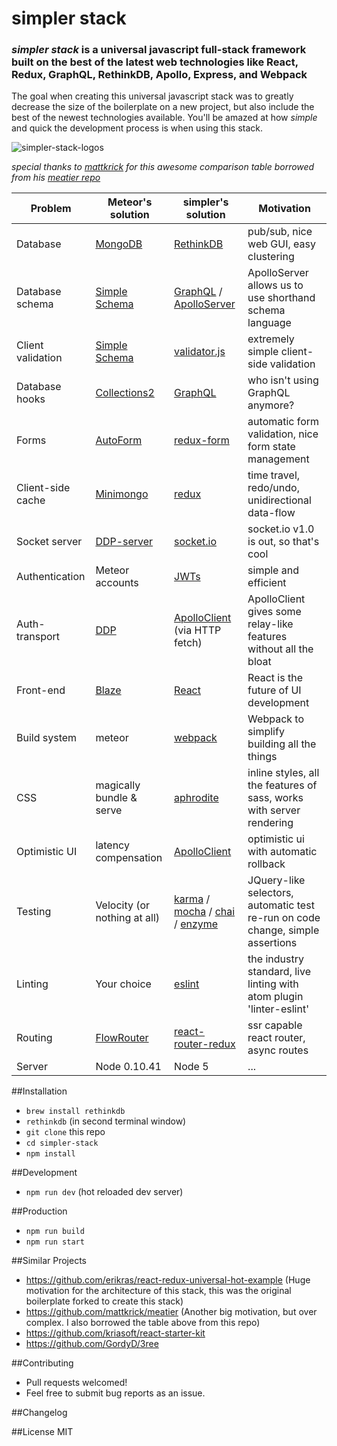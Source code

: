 # simpler stack
### ***simpler stack*** is a universal javascript full-stack framework built on the best of the latest web technologies like React, Redux, GraphQL, RethinkDB, Apollo, Express, and Webpack
The goal when creating this universal javascript stack was to greatly decrease the size of the boilerplate on a new project, but also include the best of the newest technologies available. You'll be amazed at how *simple* and quick the development process is when using this stack.

![simpler-stack-logos](https://cloud.githubusercontent.com/assets/14098106/17431491/7ecd18ba-5ab7-11e6-902a-253e39aa3e6a.png)

*special thanks to [mattkrick](https://github.com/mattkrick) for this awesome comparison table borrowed from his [meatier repo](https://github.com/mattkrick/meatier)*

| Problem           | Meteor's solution                                               | simpler's solution                                                         | Motivation                                                              |
|-------------------|-----------------------------------------------------------------|---------------------------------------------------------------------|---------------------------------------------------------------------|
| Database          | [MongoDB](https://www.mongodb.org/)                             | [RethinkDB](https://www.rethinkdb.com/)                             | pub/sub, nice web GUI, easy clustering                 |
| Database schema   | [Simple Schema](https://github.com/aldeed/meteor-simple-schema) | [GraphQL](https://github.com/graphql/graphql-js) / [ApolloServer](https://github.com/apollostack/apollo-server)                    | ApolloServer allows us to use shorthand schema language                        |
| Client validation | [Simple Schema](https://github.com/aldeed/meteor-simple-schema) | [validator.js](https://github.com/chriso/validator.js)                                | extremely simple client-side validation       |
| Database hooks    | [Collections2](https://github.com/aldeed/meteor-collection2)    | [GraphQL](https://github.com/graphql/graphql-js)                    | who isn't using GraphQL anymore?      |
| Forms             | [AutoForm](https://github.com/aldeed/meteor-autoform)           | [redux-form](https://github.com/erikras/redux-form)                 | automatic form validation, nice form state management        |
| Client-side cache | [Minimongo](https://www.meteor.com/mini-databases)              | [redux](http://redux.js.org/)                                       | time travel, redo/undo, unidirectional data-flow               |
| Socket server     | [DDP-server](https://www.meteor.com/ddp)                        | [socket.io](http://socket.io/)                        | socket.io v1.0 is out, so that's cool                        |
| Authentication    | Meteor accounts                                                 | [JWTs](https://jwt.io)                                              | simple and efficient                  |
| Auth-transport    | [DDP](https://www.meteor.com/ddp)                               | [ApolloClient](https://github.com/apollostack/apollo-client) (via HTTP fetch) | ApolloClient gives some relay-like features without all the bloat                                 |
| Front-end         | [Blaze](https://www.meteor.com/blaze)                           | [React](https://facebook.github.io/react/)                          | React is the future of UI development                     |
| Build system      | meteor                                                          | [webpack](https://webpack.github.io/)                               | Webpack to simplify building all the things                         |
| CSS               | magically bundle & serve                                        | [aphrodite](https://github.com/khan/aphrodite)           |  inline styles, all the features of sass, works with server rendering |
| Optimistic UI     | latency compensation                                            | [ApolloClient](https://github.com/apollostack/apollo-client)  | optimistic ui with automatic rollback | 
| Testing           | Velocity (or nothing at all)                                    | [karma](https://github.com/karma-runner/karma) / [mocha](https://github.com/mochajs/mocha) / [chai](https://github.com/chaijs/chai) / [enzyme](https://github.com/airbnb/enzyme)                          | JQuery-like selectors, automatic test re-run on code change, simple assertions         |
| Linting           | Your choice                                                     | [eslint](https://github.com/eslint/eslint)                              | the industry standard, live linting with atom plugin 'linter-eslint'                                          |
| Routing           | [FlowRouter](https://github.com/kadirahq/flow-router)           | [react-router-redux](https://github.com/reactjs/react-router-redux) | ssr capable react router, async routes |
| Server            | Node 0.10.41                                                    | Node 5                                                              | ...                                |                             |
 
##Installation
- `brew install rethinkdb`
- `rethinkdb` (in second terminal window)
- `git clone` this repo
- `cd simpler-stack`
- `npm install`

##Development
- `npm run dev` (hot reloaded dev server)

##Production
- `npm run build` 
- `npm run start`

##Similar Projects
 - https://github.com/erikras/react-redux-universal-hot-example (Huge motivation for the architecture of this stack, this was the original boilerplate forked to create this stack)
 - https://github.com/mattkrick/meatier (Another big motivation, but over complex. I also borrowed the table above from this repo)
 - https://github.com/kriasoft/react-starter-kit
 - https://github.com/GordyD/3ree

##Contributing
 - Pull requests welcomed!
 - Feel free to submit bug reports as an issue.

##Changelog
  
##License
MIT
